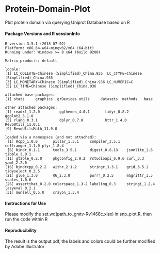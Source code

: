# Protein-Domain-Plot
Plot protein domain via querying Uniprot Database based on R

#### Package Versions and R sessionInfo
```
R version 3.5.1 (2018-07-02)
Platform: x86_64-w64-mingw32/x64 (64-bit)
Running under: Windows >= 8 x64 (build 9200)

Matrix products: default

locale:
[1] LC_COLLATE=Chinese (Simplified)_China.936  LC_CTYPE=Chinese (Simplified)_China.936   
[3] LC_MONETARY=Chinese (Simplified)_China.936 LC_NUMERIC=C                              
[5] LC_TIME=Chinese (Simplified)_China.936    

attached base packages:
[1] stats     graphics  grDevices utils     datasets  methods   base     

other attached packages:
[1] readxl_1.2.0         ggthemes_4.0.1       tidyr_0.8.2          ggplot2_3.1.0       
[5] rlang_0.3.1          dplyr_0.7.8          httr_1.4.0           RevoUtils_11.0.1    
[9] RevoUtilsMath_11.0.0

loaded via a namespace (and not attached):
 [1] Rcpp_1.0.0       pillar_1.3.1     compiler_3.5.1   cellranger_1.1.0 plyr_1.8.4      
 [6] bindr_0.1.1      tools_3.5.1      digest_0.6.18    jsonlite_1.6     tibble_2.0.1    
[11] gtable_0.2.0     pkgconfig_2.0.2  rstudioapi_0.9.0 curl_3.3         yaml_2.2.0      
[16] bindrcpp_0.2.2   withr_2.1.2      stringr_1.3.1    grid_3.5.1       tidyselect_0.2.5
[21] glue_1.3.0       R6_2.3.0         purrr_0.2.5      magrittr_1.5     scales_1.0.0    
[26] assertthat_0.2.0 colorspace_1.3-2 labeling_0.3     stringi_1.2.4    lazyeval_0.2.1  
[31] munsell_0.5.0    crayon_1.3.4    
```

#### Instructions for Use 

Please modify the set.wd(path_to_gmtv-Rv1468c.xlsx) in snp_plot.R, then run the code within R

#### Reproducibility
The result is the output.pdf, the labels and colors could be further modified by Adobe Illustrator

